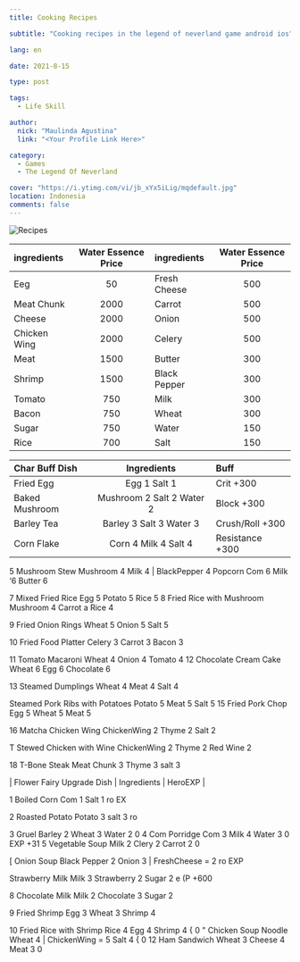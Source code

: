 ```yaml
---
title: Cooking Recipes

subtitle: "Cooking recipes in the legend of neverland game android ios"

lang: en

date: 2021-8-15

type: post

tags:
  - Life Skill

author:
  nick: "Maulinda Agustina"
  link: "<Your Profile Link Here>"

category:
  - Games
  - The Legend Of Neverland

cover: "https://i.ytimg.com/vi/jb_xYx5iLig/mqdefault.jpg"
location: Indonesia
comments: false
---
```


<!-- [![603TF.png](https://i.im.ge/2021/08/15/603TF.png)](https://im.ge/i/603TF) -->
![Recipes](https://user-images.githubusercontent.com/12471057/132800836-32af1b73-bbb0-4af1-8a7c-dd96ee02cb3c.png)
  
| ingredients | Water Essence Price | ingredients | Water Essence Price |
| :--- | :---: | :--- | :---: |
| Eeg | 50 | Fresh Cheese | 500 |
| Meat Chunk | 2000 | Carrot | 500 |
| Cheese | 2000 | Onion | 500 |
  | Chicken Wing | 2000 | Celery | 500 |
  | Meat | 1500 | Butter | 300 |
  | Shrimp | 1500 | Black Pepper | 300 |
  | Tomato | 750 | Milk | 300 |
  | Bacon | 750 | Wheat | 300 |
  | Sugar | 750 | Water | 150 |
  | Rice | 700 | Salt | 150 |
  
  | Char Buff Dish | Ingredients | Buff |
  | :--- | :---: | :--- |
| Fried Egg | Egg 1 Salt 1 | Crit +300 |
| Baked Mushroom | Mushroom 2 Salt 2 Water 2 | Block +300 |
| Barley Tea | Barley 3 Salt 3 Water 3 | Crush/Roll +300 |
| Corn Flake | Corn 4 Milk 4 Salt 4 | Resistance +300 |

5 Mushroom Stew Mushroom 4 Milk 4 | BlackPepper 4
Popcorn Com 6 Milk ‘6 Butter 6

7 Mixed Fried Rice Egg 5 Potato 5 Rice 5
8 Fried Rice with Mushroom Mushroom 4 Carrot a Rice 4

9 Fried Onion Rings Wheat 5 Onion 5 Salt 5

10 Fried Food Platter Celery 3 Carrot 3 Bacon 3

11 Tomato Macaroni Wheat 4 Onion 4 Tomato 4
12 Chocolate Cream Cake Wheat 6 Egg 6 Chocolate 6

13 Steamed Dumplings Wheat 4 Meat 4 Salt 4

Steamed Pork Ribs with Potatoes Potato 5 Meat 5 Salt 5
15 Fried Pork Chop Egg 5 Wheat 5 Meat 5

16 Matcha Chicken Wing ChickenWing 2 Thyme 2 Salt 2

T Stewed Chicken with Wine ChickenWing 2 Thyme 2 Red Wine 2

18 T-Bone Steak Meat Chunk 3 Thyme 3 salt 3

| Flower Fairy Upgrade Dish | Ingredients | HeroEXP |

1 Boiled Corn Com 1 Salt 1 ro EX

2 Roasted Potato Potato 3 salt 3 ro

3 Gruel Barley 2 Wheat 3 Water 2 0
4 Com Porridge Com 3 Milk 4 Water 3 0 EXP +31
5 Vegetable Soup Milk 2 Clery 2 Carrot 2 0

[ Onion Soup Black Pepper 2 Onion 3 | FreshCheese = 2 ro EXP

Strawberry Milk Milk 3 Strawberry 2 Sugar 2 e (P +600

8 Chocolate Milk Milk 2 Chocolate 3 Sugar 2

9 Fried Shrimp Egg 3 Wheat 3 Shrimp 4

10 Fried Rice with Shrimp Rice 4 Egg 4 Shrimp 4 { 0
" Chicken Soup Noodle Wheat 4 | ChickenWing = 5 Salt 4 { 0
12 Ham Sandwich Wheat 3 Cheese 4 Meat 3 0
